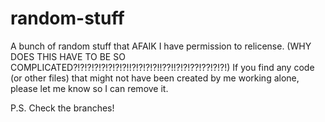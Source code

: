 # random-stuff
A bunch of random stuff that AFAIK I have permission to relicense. (WHY DOES THIS HAVE TO BE SO COMPLICATED?!?!?!?!?!?!?!?!!?!?!?!?!!??!!?!?!??!??!?!?!) If you find any code (or other files) that might not have been created by me working alone, please let me know so I can remove it.

P.S. Check the branches!
